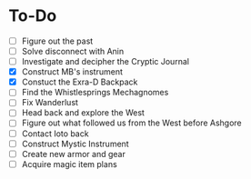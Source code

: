 # To-Do
- [ ] Figure out the past
- [ ] Solve disconnect with Anin
- [ ] Investigate and decipher the Cryptic Journal
- [x] Construct MB's instrument
- [x] Constuct the Exra-D Backpack
- [ ] Find the Whistlesprings Mechagnomes
- [ ] Fix Wanderlust
- [ ] Head back and explore the West
- [ ] Figure out what followed us from the West before Ashgore
- [ ] Contact Ioto back
- [ ] Construct Mystic Instrument
- [ ] Create new armor and gear
- [ ] Acquire magic item plans